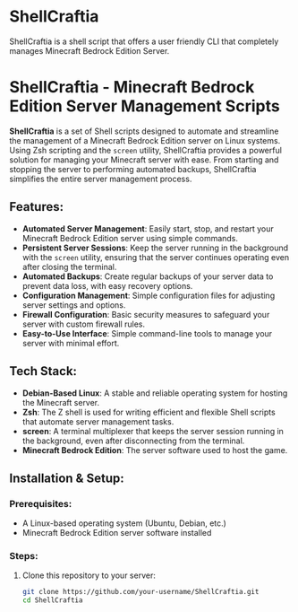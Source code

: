 # ShellCraftia
ShellCraftia is a shell script that offers a user friendly CLI that completely manages Minecraft Bedrock Edition Server.

# ShellCraftia - Minecraft Bedrock Edition Server Management Scripts

**ShellCraftia** is a set of Shell scripts designed to automate and streamline the management of a Minecraft Bedrock Edition server on Linux systems. Using Zsh scripting and the `screen` utility, ShellCraftia provides a powerful solution for managing your Minecraft server with ease. From starting and stopping the server to performing automated backups, ShellCraftia simplifies the entire server management process.

## Features:
- **Automated Server Management**: Easily start, stop, and restart your Minecraft Bedrock Edition server using simple commands.
- **Persistent Server Sessions**: Keep the server running in the background with the `screen` utility, ensuring that the server continues operating even after closing the terminal.
- **Automated Backups**: Create regular backups of your server data to prevent data loss, with easy recovery options.
- **Configuration Management**: Simple configuration files for adjusting server settings and options.
- **Firewall Configuration**: Basic security measures to safeguard your server with custom firewall rules.
- **Easy-to-Use Interface**: Simple command-line tools to manage your server with minimal effort.

## Tech Stack:
- **Debian-Based Linux**: A stable and reliable operating system for hosting the Minecraft server.
- **Zsh**: The Z shell is used for writing efficient and flexible Shell scripts that automate server management tasks.
- **screen**: A terminal multiplexer that keeps the server session running in the background, even after disconnecting from the terminal.
- **Minecraft Bedrock Edition**: The server software used to host the game.

## Installation & Setup:
### Prerequisites:
- A Linux-based operating system (Ubuntu, Debian, etc.)
- Minecraft Bedrock Edition server software installed

### Steps:
1. Clone this repository to your server:
   ```bash
   git clone https://github.com/your-username/ShellCraftia.git
   cd ShellCraftia
